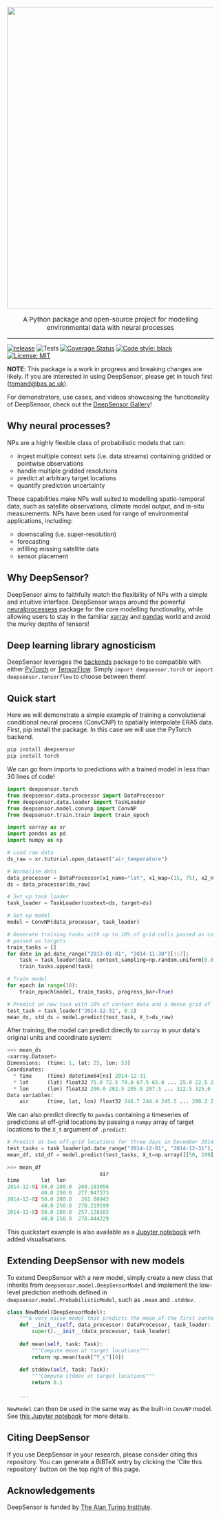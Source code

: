 [//]: # (![]&#40;figs/DeepSensorLogo.png&#41;)
<ul style="text-align: center;">
<img src="figs/DeepSensorLogo.png" width="700"/>
</ul>

<ul style="margin-top:0px;">


<p style="text-align: center; font-size: 15px">A Python package and open-source project for modelling environmental
data with neural processes</p>

-----------

[![release](https://img.shields.io/badge/release-v0.1.9-green?logo=github)](https://github.com/tom-andersson/deepsensor/releases)
![Tests](https://github.com/tom-andersson/deepsensor/actions/workflows/tests.yml/badge.svg)
[![Coverage Status](https://coveralls.io/repos/github/tom-andersson/deepsensor/badge.svg?branch=main)](https://coveralls.io/github/tom-andersson/deepsensor?branch=main)
[![Code style: black](https://img.shields.io/badge/code%20style-black-000000.svg)](https://github.com/psf/black)
[![License: MIT](https://img.shields.io/badge/License-MIT-yellow.svg)](https://github.com/tom-andersson/deepsensor/blob/main/LICENSE)

**NOTE**: This package is a work in progress and breaking changes are likely. If you are interested
in using DeepSensor, please get in touch first (tomand@bas.ac.uk).

For demonstrators, use cases, and videos showcasing the functionality of DeepSensor, check out the
[DeepSensor Gallery](https://github.com/tom-andersson/deepsensor_gallery)!

Why neural processes?
-----------
NPs are a highly flexible class of probabilistic models that can:
- ingest multiple context sets (i.e. data streams) containing gridded or pointwise observations
- handle multiple gridded resolutions
- predict at arbitrary target locations
- quantify prediction uncertainty

These capabilities make NPs well suited to modelling spatio-temporal data, such as
satellite observations, climate model output, and in-situ measurements.
NPs have been used for range of environmental applications, including:
- downscaling (i.e. super-resolution)
- forecasting
- infilling missing satellite data
- sensor placement

Why DeepSensor?
-----------
DeepSensor aims to faithfully match the flexibility of NPs with a simple and intuitive
interface.
DeepSensor wraps around the powerful [neuralprocessess](https://github.com/wesselb/neuralprocesses)
package for the core modelling functionality, while allowing users to stay in
the familiar [xarray](https://xarray.pydata.org) and [pandas](https://pandas.pydata.org) world
and avoid the murky depths of tensors!

Deep learning library agnosticism
-----------
DeepSensor leverages the [backends](https://github.com/wesselb/lab) package to be compatible with
either [PyTorch](https://pytorch.org/) or [TensorFlow](https://www.tensorflow.org/).
Simply `import deepsensor.torch` or `import deepsensor.tensorflow` to choose between them!

Quick start
----------

Here we will demonstrate a simple example of training a convolutional conditional neural process
(ConvCNP) to spatially interpolate ERA5 data.
First, pip install the package. In this case we will use the PyTorch backend.
```bash
pip install deepsensor
pip install torch
```

We can go from imports to predictions with a trained model in less than 30 lines of code!

```python
import deepsensor.torch
from deepsensor.data.processor import DataProcessor
from deepsensor.data.loader import TaskLoader
from deepsensor.model.convnp import ConvNP
from deepsensor.train.train import train_epoch

import xarray as xr
import pandas as pd
import numpy as np

# Load raw data
ds_raw = xr.tutorial.open_dataset("air_temperature")

# Normalise data
data_processor = DataProcessor(x1_name="lat", x1_map=(15, 75), x2_name="lon", x2_map=(200, 330))
ds = data_processor(ds_raw)

# Set up task loader
task_loader = TaskLoader(context=ds, target=ds)

# Set up model
model = ConvNP(data_processor, task_loader)

# Generate training tasks with up to 10% of grid cells passed as context and all grid cells
# passed as targets
train_tasks = []
for date in pd.date_range("2013-01-01", "2014-11-30")[::7]:
    task = task_loader(date, context_sampling=np.random.uniform(0.0, 0.1), target_sampling="all")
    train_tasks.append(task)

# Train model
for epoch in range(10):
    train_epoch(model, train_tasks, progress_bar=True)

# Predict on new task with 10% of context data and a dense grid of target points
test_task = task_loader("2014-12-31", 0.1)
mean_ds, std_ds = model.predict(test_task, X_t=ds_raw)
```

After training, the model can predict directly to `xarray` in your data's original units and coordinate system:
```python
>>> mean_ds
<xarray.Dataset>
Dimensions:  (time: 1, lat: 25, lon: 53)
Coordinates:
  * time     (time) datetime64[ns] 2014-12-31
  * lat      (lat) float32 75.0 72.5 70.0 67.5 65.0 ... 25.0 22.5 20.0 17.5 15.0
  * lon      (lon) float32 200.0 202.5 205.0 207.5 ... 322.5 325.0 327.5 330.0
Data variables:
    air      (time, lat, lon) float32 246.7 244.4 245.5 ... 290.2 289.8 289.4
```

We can also predict directly to `pandas` containing a timeseries of predictions at off-grid locations
by passing a `numpy` array of target locations to the `X_t` argument of `.predict`:
```python
# Predict at two off-grid locations for three days in December 2014
test_tasks = task_loader(pd.date_range("2014-12-01", "2014-12-31"), 0.1)
mean_df, std_df = model.predict(test_tasks, X_t=np.array([[50, 280], [40, 250]]).T)
```

```python
>>> mean_df
                              air
time       lat  lon              
2014-12-01 50.0 280.0  260.183056
           40.0 250.0  277.947373
2014-12-02 50.0 280.0   261.08943
           40.0 250.0  278.219599
2014-12-03 50.0 280.0  257.128185
           40.0 250.0  278.444229
```

This quickstart example is also available as a [Jupyter notebook](https://github.com/tom-andersson/deepsensor_demos/blob/main/demonstrators/quickstart.ipynb) with added visualisations.

Extending DeepSensor with new models
----------
To extend DeepSensor with a new model, simply create a new class that inherits from `deepsensor.model.DeepSensorModel`
and implement the low-level prediction methods defined in `deepsensor.model.ProbabilisticModel`,
such as `.mean` and `.stddev`.
```python
class NewModel(DeepSensorModel):
    """A very naive model that predicts the mean of the first context set with a fixed stddev"""
    def __init__(self, data_processor: DataProcessor, task_loader: TaskLoader):
        super().__init__(data_processor, task_loader)
        
    def mean(self, task: Task):
        """Compute mean at target locations"""
        return np.mean(task["Y_c"][0])
    
    def stddev(self, task: Task):
        """Compute stddev at target locations"""
        return 0.1
    
    ...
```
`NewModel` can then be used in the same way as the built-in `ConvNP` model.
See [this Jupyter notebook](https://github.com/tom-andersson/deepsensor_gallery/blob/main/demonstrators/extending_models.ipynb)
for more details.


## Citing DeepSensor
If you use DeepSensor in your research, please consider citing this repository.
You can generate a BiBTeX entry by clicking the 'Cite this repository' button
on the top right of this page.

## Acknowledgements
DeepSensor is funded by [The Alan Turing Institute](https://www.turing.ac.uk/).

